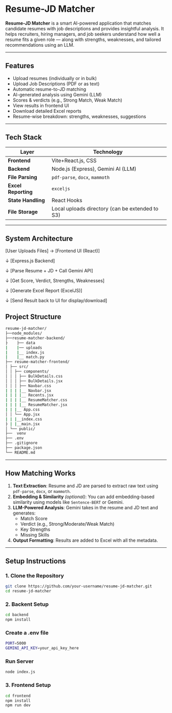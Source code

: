 # Resume-JD Matcher

**Resume-JD Matcher** is a smart AI-powered application that matches candidate resumes with job descriptions and provides insightful analysis. It helps recruiters, hiring managers, and job seekers understand how well a resume fits a given role — along with strengths, weaknesses, and tailored recommendations using an LLM.

---

## Features

-  Upload resumes (individually or in bulk)
-  Upload Job Descriptions (PDF or as text)
-  Automatic resume-to-JD matching
-  AI-generated analysis using Gemini (LLM)
-  Scores & verdicts (e.g., Strong Match, Weak Match)
-  View results in frontend UI
-  Download detailed Excel reports
-  Resume-wise breakdown: strengths, weaknesses, suggestions

---

## Tech Stack

| Layer         | Technology                         |
|---------------|-------------------------------------|
| **Frontend**  | Vite+React.js, CSS                       |
| **Backend**   | Node.js (Express), Gemini AI (LLM)  |
| **File Parsing** | `pdf-parse`, `docx`, `mammoth`   |
| **Excel Reporting** | `exceljs`                    |
| **State Handling** | React Hooks                    |
| **File Storage** | Local uploads directory (can be extended to S3) |

---

## System Architecture

[User Uploads Files] → [Frontend UI (React)]

↓
[Express.js Backend]

↓
[Parse Resume + JD + Call Gemini API]

↓
[Get Score, Verdict, Strengths, Weaknesses]

↓
[Generate Excel Report (ExcelJS)]

↓
[Send Result back to UI for display/download]


## Project Structure

```bash
resume-jd-matcher/
├──node_modules/
├──resume-matcher-backend/
├    ├── data
|    |── uploads
|    |__ index.js
|    |__ match.py
├── resume-matcher-frontend/
│ ├── src/
│ │ ├── components/
│ │ │ ├── BulkDetails.css
│ │ │ ├── BulkDetails.jsx
│ │ │ ├── Navbar.css
| | | |__ Navbar.jsx
| | | |__ Recents.jsx
| | | |__ ResumeMatcher.css
| | | |__ ResumeMatcher.jsx
| | |__ App.css
│ │ └── App.jsx
| | |__index.css
├ | |__main.jsx
│ └── public/
├──  venv
├── .env
├── .gitignore
├── package.json
└── README.md
```
---

## How Matching Works

1. **Text Extraction**: Resume and JD are parsed to extract raw text using `pdf-parse`, `docx`, or `mammoth`.
2. **Embedding & Similarity** *(optional)*: You can add embedding-based similarity using models like `Sentence-BERT` or Gemini.
3. **LLM-Powered Analysis**: Gemini takes in the resume and JD text and generates:
   - Match Score
   - Verdict (e.g., Strong/Moderate/Weak Match)
   - Key Strengths
   - Missing Skills
4. **Output Formatting**: Results are added to Excel with all the metadata.

---

## Setup Instructions

### 1. Clone the Repository

```bash
git clone https://github.com/your-username/resume-jd-matcher.git
cd resume-jd-matcher
```
### 2. Backent Setup
```bash
cd backend
npm install
```
###  Create a .env file

```bash
PORT=5000
GEMINI_API_KEY=your_api_key_here
```
###  Run Server

```bash
node index.js
```
### 3. Frontend Setup

```bash
cd frontend
npm install
npm run dev
```



